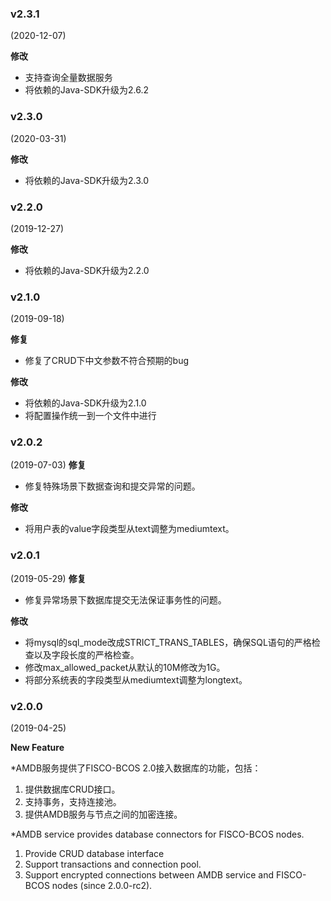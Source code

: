 ### v2.3.1

(2020-12-07)

**修改**

* 支持查询全量数据服务
* 将依赖的Java-SDK升级为2.6.2

### v2.3.0

(2020-03-31)

**修改**

* 将依赖的Java-SDK升级为2.3.0

### v2.2.0

(2019-12-27)

**修改**

* 将依赖的Java-SDK升级为2.2.0

### v2.1.0

(2019-09-18)

**修复**

* 修复了CRUD下中文参数不符合预期的bug

**修改**

* 将依赖的Java-SDK升级为2.1.0
* 将配置操作统一到一个文件中进行

### v2.0.2

(2019-07-03)
**修复**

* 修复特殊场景下数据查询和提交异常的问题。

**修改**

* 将用户表的value字段类型从text调整为mediumtext。

### v2.0.1
(2019-05-29)
**修复**

* 修复异常场景下数据库提交无法保证事务性的问题。

**修改**

* 将mysql的sql_mode改成STRICT_TRANS_TABLES，确保SQL语句的严格检查以及字段长度的严格检查。
* 修改max_allowed_packet从默认的10M修改为1G。
* 将部分系统表的字段类型从mediumtext调整为longtext。

### v2.0.0

(2019-04-25)

**New Feature**

*AMDB服务提供了FISCO-BCOS 2.0接入数据库的功能，包括：
1. 提供数据库CRUD接口。
2. 支持事务，支持连接池。
3. 提供AMDB服务与节点之间的加密连接。


*AMDB service provides database connectors for FISCO-BCOS nodes.
1. Provide CRUD database interface
2. Support transactions and connection pool.
3. Support encrypted connections between AMDB service and FISCO-BCOS nodes (since 2.0.0-rc2).

